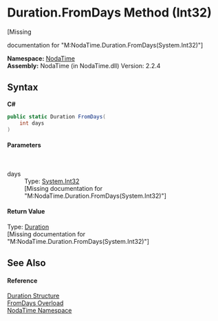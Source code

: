 # Duration.FromDays Method (Int32)
 

\[Missing <summary> documentation for "M:NodaTime.Duration.FromDays(System.Int32)"\]

**Namespace:**&nbsp;<a href="N_NodaTime">NodaTime</a><br />**Assembly:**&nbsp;NodaTime (in NodaTime.dll) Version: 2.2.4

## Syntax

**C#**<br />
``` C#
public static Duration FromDays(
	int days
)
```


#### Parameters
&nbsp;<dl><dt>days</dt><dd>Type: <a href="http://msdn2.microsoft.com/en-us/library/td2s409d" target="_blank">System.Int32</a><br />\[Missing <param name="days"/> documentation for "M:NodaTime.Duration.FromDays(System.Int32)"\]</dd></dl>

#### Return Value
Type: <a href="T_NodaTime_Duration">Duration</a><br />\[Missing <returns> documentation for "M:NodaTime.Duration.FromDays(System.Int32)"\]

## See Also


#### Reference
<a href="T_NodaTime_Duration">Duration Structure</a><br /><a href="Overload_NodaTime_Duration_FromDays">FromDays Overload</a><br /><a href="N_NodaTime">NodaTime Namespace</a><br />
